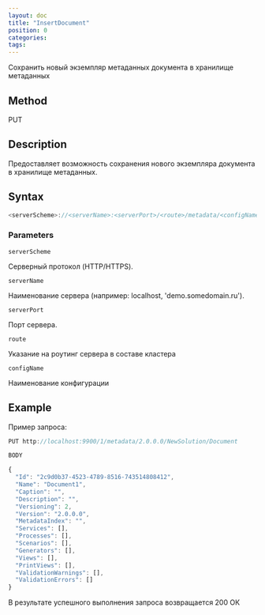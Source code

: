 ```yaml
---
layout: doc
title: "InsertDocument"
position: 0
categories: 
tags:
---
```


Сохранить новый экземпляр метаданных документа в хранилище метаданных

## Method 

PUT

## Description
Предоставляет возможность сохранения нового экземпляра документа в хранилище метаданных.

## Syntax
```js
<serverScheme>://<serverName>:<serverPort>/<route>/metadata/<configName>/document
```

### Parameters

`serverScheme`

Серверный протокол (HTTP/HTTPS).

`serverName`

Наименование сервера (например: localhost, 'demo.somedomain.ru').

`serverPort`

Порт сервера.

`route` 

Указание на роутинг сервера в составе кластера

`configName`

Наименование конфигурации

## Example

Пример запроса:

```js
PUT http://localhost:9900/1/metadata/2.0.0.0/NewSolution/Document 

BODY

{
  "Id": "2c9d0b37-4523-4789-8516-743514808412",
  "Name": "Document1",
  "Caption": "",
  "Description": "",
  "Versioning": 2,
  "Version": "2.0.0.0",
  "MetadataIndex": "",
  "Services": [],
  "Processes": [],
  "Scenarios": [],
  "Generators": [],
  "Views": [],
  "PrintViews": [],
  "ValidationWarnings": [],
  "ValidationErrors": []
}
```

В результате успешного выполнения запроса возвращается 200 ОК

